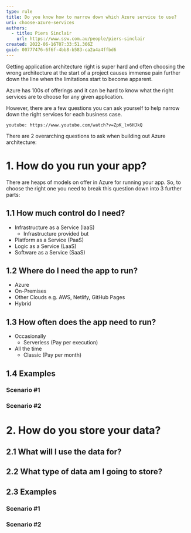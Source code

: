 ```yaml
---
type: rule
title: Do you know how to narrow down which Azure service to use?
uri: choose-azure-services
authors:
  - title: Piers Sinclair
    url: https://www.ssw.com.au/people/piers-sinclair
created: 2022-06-16T07:33:51.366Z
guid: 00777476-6f6f-4bb8-b583-ca2a4a4ffbd6
---
```

Getting application architecture right is super hard and often choosing the wrong architecture at the start of a project causes immense pain further down the line when the limitations start to become apparent.

Azure has 100s of offerings and it can be hard to know what the right services are to choose for any given application.

However, there are a few questions you can ask yourself to help narrow down the right services for each business case. 
            
<!--endintro-->

`youtube: https://www.youtube.com/watch?v=ZpK_lv6HJkQ`

There are 2 overarching questions to ask when building out Azure architecture:

# 1. How do you run your app?
There are heaps of models on offer in Azure for running your app. So, to choose the right one you need to break this question down into 3 further parts:

## 1.1 How much control do I need?
* Infrastructure as a Service (IaaS)
   * Infrastructure provided but 
* Platform as a Service (PaaS)
* Logic as a Service (LaaS)
* Software as a Service (SaaS)

## 1.2 Where do I need the app to run?
* Azure 
* On-Premises
* Other Clouds e.g. AWS, Netlify, GitHub Pages
* Hybrid

## 1.3 How often does the app need to run?

* Occasionally
   * Serverless (Pay per execution)
* All the time
   * Classic (Pay per month)

## 1.4 Examples

### Scenario #1 

### Scenario #2

# 2. How do you store your data?

## 2.1 What will I use the data for?


## 2.2 What type of data am I going to store?

## 2.3 Examples

### Scenario #1 

### Scenario #2
